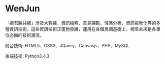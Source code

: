 # WenJun
「婉君踹共網」涉及大數據、資訊檢索、意見探勘、情感分析、資訊視覺化等的多種資訊技術。這些資訊技術正蓬勃發展，運用在各個民調基礎上，相信未來是各單位必備的技術潮流。

前台技術:
HTML5、CSS3、JQuery、Canvasjs、PHP、MySQL

後端技術:
Python3.4.3
